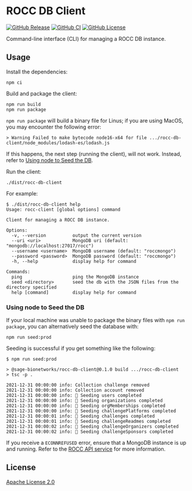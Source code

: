 # ROCC DB Client

[![GitHub Release](https://img.shields.io/github/release/Sage-Bionetworks/rocc-db-client.svg?include_prereleases&color=94398d&labelColor=555555&logoColor=ffffff&style=for-the-badge&logo=github)](https://github.com/Sage-Bionetworks/rocc-db-client/releases)
[![GitHub CI](https://img.shields.io/github/workflow/status/Sage-Bionetworks/rocc-db-client/CI.svg?color=94398d&labelColor=555555&logoColor=ffffff&style=for-the-badge&logo=github)](https://github.com/Sage-Bionetworks/rocc-db-client)
[![GitHub License](https://img.shields.io/github/license/Sage-Bionetworks/rocc-db-client.svg?color=94398d&labelColor=555555&logoColor=ffffff&style=for-the-badge&logo=github)](https://github.com/Sage-Bionetworks/rocc-db-client)

Command-line interface (CLI) for managing a ROCC DB instance.

## Usage

Install the dependencies:

    npm ci

Build and package the client:

    npm run build
    npm run package

`npm run package` will build a binary file for Linus; if you are using MacOS, you may encounter the following error:

    > Warning Failed to make bytecode node16-x64 for file .../rocc-db-client/node_modules/lodash-es/lodash.js

If this happens, the next step (running the client), will not work.  Instead, refer to [Using node to Seed the DB].

Run the client:

    ./dist/rocc-db-client

For example:

    $ ./dist/rocc-db-client help
    Usage: rocc-client [global options] command

    Client for managing a ROCC DB instance.

    Options:
      -v, --version          output the current version
      --uri <uri>            MongoDB uri (default: "mongodb://localhost:27017/rocc")
      --username <username>  MongoDB username (default: "roccmongo")
      --password <password>  MongoDB password (default: "roccmongo")
      -h, --help             display help for command

    Commands:
      ping                   ping the MongoDB instance
      seed <directory>       seed the db with the JSON files from the directory specified
      help [command]         display help for command

### Using node to Seed the DB

If your local machine was unable to package the binary files with `npm run package`, you can alternatively seed the database with:

    npm run seed:prod
    
Seeding is successful if you get something like the following:

    $ npm run seed:prod

    > @sage-bionetworks/rocc-db-client@0.1.0 build .../rocc-db-client
    > tsc -p .

    2021-12-31 00:00:00 info: Collection challenge removed
    2021-12-31 00:00:00 info: Collection account removed
    2021-12-31 00:00:00 info: 🌱 Seeding users completed
    2021-12-31 00:00:00 info: 🌱 Seeding organizations completed
    2021-12-31 00:00:00 info: 🌱 Seeding orgMemberships completed
    2021-12-31 00:00:00 info: 🌱 Seeding challengePlatforms completed
    2021-12-31 00:00:01 info: 🌱 Seeding challenges completed
    2021-12-31 00:00:01 info: 🌱 Seeding challengeReadmes completed
    2021-12-31 00:00:02 info: 🌱 Seeding challengeOrganizers completed
    2021-12-31 00:00:02 info: 🌱 Seeding challengeSponsors completed

If you receive a `ECONNREFUSED` error, ensure that a MongoDB instance is up and running. Refer to the [ROCC API service] for more information.

## License

[Apache License 2.0]

<!-- Links -->

[Using node to Seed the DB]: #using-node-to-seed-the-db
[Apache License 2.0]: https://github.com/Sage-Bionetworks/rocc-db-client/blob/develop/LICENSE
[ROCC API service]: https://github.com/Sage-Bionetworks/rocc-service#running-with-docker
